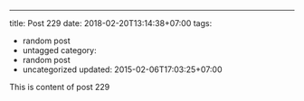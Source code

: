 ---
title: Post 229
date: 2018-02-20T13:14:38+07:00
tags:
  - random post
  - untagged
category:
  - random post
  - uncategorized
updated: 2015-02-06T17:03:25+07:00

This is content of post 229